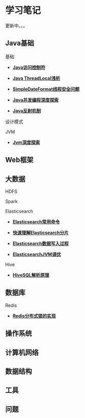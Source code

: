 # 学习笔记

更新中。。。

## Java基础

基础

* [**Java访问控制符**](java基础/基础/access_control.md)

* [**Java ThreadLocal浅析**](java基础/基础/thread_local.md)

* [**SimpleDateFormat线程安全问题**](java基础/基础/simple_date_format.md)

* [**Java并发编程深度探索**](java基础/基础/concurrent_programming.md)

* [**Java反射机制**](java基础/基础/reflection.md)

设计模式

JVM

* [**Jvm深度探索**](java基础/jvm/jvm.md)

## Web框架

## 大数据

HDFS

Spark

Elasticsearch

* [**Elasticsearch常用命令**](大数据/es/es_command.md)

* [**快速理解Elasticsearch分片**](大数据/es/es_shard_distribution.md)

* [**Elasticsearch数据写入过程**](大数据/es/es_data_write.md)

* [**ElasticsearchJVM调优**](大数据/es/es_jvm.md)

Hive

* [**HiveSQL解析原理**](大数据/hive/hive_sql.md)

## 数据库

Redis

* [**Redis分布式锁的实现**](数据库/redis/distributed_lock.md)

## 操作系统

## 计算机网络

## 数据结构

## 工具

## 问题